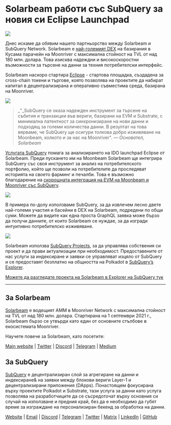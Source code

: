 # Solarbeam работи със SubQuery за новия си Eclipse Launchpad

![](https://miro.medium.com/max/1400/1*ZG9NqT9GIXax5SBpNn5ipg.png)

Днес искаме да обявим нашето партньорство между Solarbeam и SubQuery Network. Solarbeam е [най-големият DEX](https://defillama.com/chain/Moonriver) на базирания в Кусама парачейн на Moonriver с максимална стойност на TVL от над 180 млн. долара. Това изисква надеждни и високоскоростни възможности за търсене на данни за техния потребителски интерфейс.

Solarbeam наскоро стартира [Eclipse](https://app.solarbeam.io/eclipse) - стартова площадка, създадена за cross-chain токени и търгове, която позволява на проектите да набират капитал в децентрализирана и оперативно съвместима среда, базирана на Moonriver.

![](https://miro.medium.com/max/1400/1*IbRN8EnymWvqvh0sx_PNKw.png)

> _"_SubQuery се оказа надежден инструмент за търсене на събития и транзакции във вериги, базирани на EVM и Substrate, с минимална латентност за синхронизиране на нови данни и подходящ за големи количества данни. В резултат на това вярваме, че SubQuery ще осигури толкова добро изживяване на Moonbeam, колкото и за нас на Moonriver". _— Основател, Solarbeam_

[Услугата SubQuery](https://subquery.network/) помага за анализирането на IDO launchpad Eclipse от Solarbeam. Преди пускането им на Moonbeam Solarbeam ще интегрира SubQuery със своя инструмент за анализ на потребителското портфолио, който ще позволи на потребителите да проследяват историята на своето фарминг и печалби. Това е възможно благодарение на [скорошната интеграция на EVM на Moonbeam и Moonriver със SubQuery](https://subquery.medium.com/subquery-adds-ethereum-virtual-machine-evm-functionality-in-integration-with-moonbeam-and-ddbcdf0fd8ff).

![](https://miro.medium.com/max/1400/1*6_iO6tLt4RxxMvs8u-F_Bg.png)

В примера по-долу използваме SubQuery, за да извлечем лесно двете най-големи участия и басейни в DEX на Solarbeam, подредени по общи суми. Можете да видите как една проста GraphQL заявка може бързо да получи данните, от които Solarbeam се нуждае, за да изгради интуитивно потребителско изживяване.

![](https://miro.medium.com/max/1400/1*5iCwSaU96UtDMFA1MruRlA.png)

Solarbeam използва [SubQuery Projects](https://project.subquery.network/), за да управлява собствения си проект и да прави актуализации при необходимост. Предоставените от нас услуги за индексиране и заявки се управляват изцяло от SubQuery и се предоставят безплатно на общността на Polkadot в [SubQuery’s Explorer](https://explorer.subquery.network/).

[Можете да разгледате проекта на Solarbeam в Explorer на SubQuery тук](https://explorer.subquery.network/subquery/csntest/eclipse)

---

## За Solarbeam

[Solarbeam](https://solarbeam.io/) е водещият AMM в Moonriver Network с максимална стойност на TVL от над 180 млн. долара. Стартирана на 1 септември 2021 г., Solarbeam бързо се утвърди като един от основните стълбове в екосистемата Moonriver.

Научете повече за Solarbeam, като посетите:

[Main website](https://solarbeam.io/exchange/swap) | [Twitter](https://twitter.com/solarbeamio) | [Discord](http://discord.gg/rK4AjZXuwf) | [Telegram](http://t.me/solarbeamio) | [Medium](https://solarbeam.medium.com/)

## За SubQuery

[SubQuery](https://subquery.network/) е децентрализиран слой за агрегиране на данни и индексиране& на заявки между блокови вериги Layer-1 и децентрализирани приложения (DApps). Понастоящем фокусирана върху проектите Polkadot и Substrate, тази услуга за данни като услуга позволява на разработчиците да се съсредоточат върху основния си случай на използване и предния край, без да е необходимо да губят време за изграждане на персонализиран бекенд за обработка на данни.

[Website](https://subquery.network/) | [Email](mailto:hello@subquery.network) | [Discord](https://discord.com/invite/78zg8aBSMG) | [Telegram](https://t.me/subquerynetwork) | [Twitter](https://twitter.com/subquerynetwork) | [Matrix](https://matrix.to/#/#subquery:matrix.org) | [LinkedIn](https://www.linkedin.com/company/subquery) | [GitHub](https://github.com/subquery)
